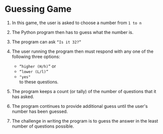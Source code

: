 # Guessing Game 

1. In this game, the user is asked to choose a 
number from `1 to n` 

2. The Python program then has to guess what the number is. 

3. The program can ask `“Is it 32?”`

4. The user running the program then must respond with any one of the following three options: 
    - `“higher (H/h)”`  or  
	 - `“lower (L/l)”`   
	 - `"yes"`   
to these questions.

5. The program keeps a count (or tally) of the number of questions that it has asked. 

6. The program continues to provide additional guess until the user's number has been guessed.

7. The challenge in writing the program is to 
guess the answer in the least number of questions possible.
